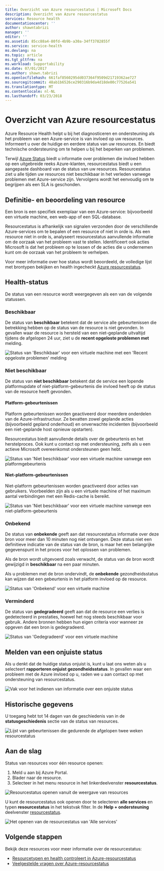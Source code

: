 ```yaml
---
title: Overzicht van Azure resourcestatus | Microsoft Docs
description: Overzicht van Azure resourcestatus
services: Resource health
documentationcenter: ''
author: shawntabrizi
manager: ''
editor: ''
ms.assetid: 85cc88a4-80fd-4b9b-a30a-34ff3782855f
ms.service: service-health
ms.devlang: na
ms.topic: article
ms.tgt_pltfrm: na
ms.workload: Supportability
ms.date: 07/01/2017
ms.author: shawn.tabrizi
ms.openlocfilehash: 661faf8560295dd037364f9509d21719362ae727
ms.sourcegitcommit: 48ab1b6526ce290316b9da4d18de00c77526a541
ms.translationtype: MT
ms.contentlocale: nl-NL
ms.lasthandoff: 03/23/2018
---
```

# <a name="azure-resource-health-overview"></a>Overzicht van Azure resourcestatus
 
Azure Resource Health helpt u bij het diagnosticeren en ondersteuning als het probleem van een Azure-service is van invloed op uw resources. Informeert u over de huidige en eerdere status van uw resources. En biedt technische ondersteuning om te helpen u bij het beperken van problemen.

Terwijl [Azure Status](https://status.azure.com) biedt u informatie over problemen die invloed hebben op een uitgebreide reeks Azure-klanten, resourcestatus biedt u een aangepaste dashboard van de status van uw resources. Resourcestatus ziet u alle tijden uw resources niet beschikbaar in het verleden vanwege problemen met Azure-service zijn. Vervolgens wordt het eenvoudig om te begrijpen als een SLA is geschonden. 

## <a name="resource-definition-and-health-assessment"></a>Definitie- en beoordeling van resource
Een bron is een specifiek exemplaar van een Azure-service: bijvoorbeeld een virtuele machine, een web-app of een SQL-database.

Resourcestatus is afhankelijk van signalen verzonden door de verschillende Azure-services om te bepalen of een resource of niet in orde is. Als een resource niet in orde is, analyseert resourcestatus aanvullende informatie om de oorzaak van het probleem vast te stellen. Identificeert ook acties Microsoft is dat het probleem op te lossen of de acties die u ondernemen kunt om de oorzaak van het probleem te verhelpen. 

Voor meer informatie over hoe status wordt beoordeeld, de volledige lijst met brontypen bekijken en health ingecheckt [Azure resourcestatus](resource-health-checks-resource-types.md).

## <a name="health-status"></a>Health-status
De status van een resource wordt weergegeven als een van de volgende statussen.

### <a name="available"></a>Beschikbaar
De status van **beschikbaar** betekent dat de service alle gebeurtenissen die betrekking hebben op de status van de resource is niet gevonden. In gevallen waar de resource is hersteld van een niet-geplande uitvaltijd tijdens de afgelopen 24 uur, ziet u de **recent opgeloste problemen met** melding.

![Status van 'Beschikbaar' voor een virtuele machine met een 'Recent opgeloste problemen' melding](./media/resource-health-overview/Available.png)

### <a name="unavailable"></a>Niet beschikbaar
De status van **niet beschikbaar** betekent dat de service een lopende platformupdate of niet-platform-gebeurtenis die invloed heeft op de status van de resource heeft gevonden.

#### <a name="platform-events"></a>Platform-gebeurtenissen
Platform gebeurtenissen worden geactiveerd door meerdere onderdelen van de Azure-infrastructuur. Ze bevatten zowel geplande acties (bijvoorbeeld gepland onderhoud) en onverwachte incidenten (bijvoorbeeld een niet-geplande host opnieuw opstarten).

Resourcestatus biedt aanvullende details over de gebeurtenis en het herstelproces. Ook kunt u contact op met ondersteuning, zelfs als u een actieve Microsoft overeenkomst ondersteunen geen hebt.

![Status van 'Niet beschikbaar' voor een virtuele machine vanwege een platformgebeurtenis](./media/resource-health-overview/Unavailable.png)

#### <a name="non-platform-events"></a>Niet-platform-gebeurtenissen
Niet-platform gebeurtenissen worden geactiveerd door acties van gebruikers. Voorbeelden zijn als u een virtuele machine of het maximum aantal verbindingen met een Redis-cache is bereikt.

![Status van 'Niet beschikbaar' voor een virtuele machine vanwege een niet-platform-gebeurtenis](./media/resource-health-overview/Unavailable_NonPlatform.png)

### <a name="unknown"></a>Onbekend
De status van **onbekende** geeft aan dat resourcestatus informatie over deze bron voor meer dan 10 minuten nog niet ontvangen. Deze status niet een definitieve indicatie van de status van de bron, is maar het een belangrijke gegevenspunt in het proces voor het oplossen van problemen.

Als de bron wordt uitgevoerd zoals verwacht, de status van de bron wordt gewijzigd in **beschikbaar** na een paar minuten.

Als u problemen met de bron ondervindt, de **onbekende** gezondheidsstatus kan wijzen dat een gebeurtenis in het platform invloed op de resource.

![Status van 'Onbekend' voor een virtuele machine](./media/resource-health-overview/Unknown.png)

### <a name="degraded"></a>Verminderd
De status van **gedegradeerd** geeft aan dat de resource een verlies is gedetecteerd in prestaties, hoewel het nog steeds beschikbaar voor gebruik.
Andere bronnen hebben hun eigen criteria voor wanneer ze opgeven dat een bron is gedegradeerd.

![Status van 'Gedegradeerd' voor een virtuele machine](./media/resource-health-overview/degraded.png)

## <a name="reporting-an-incorrect-status"></a>Melden van een onjuiste status
Als u denkt dat de huidige status onjuist is, kunt u laat ons weten als u selecteert **rapporteren onjuist gezondheidsstatus**. In gevallen waar een probleem met de Azure invloed op u, raden we u aan contact op met ondersteuning van resourcestatus. 

![Vak voor het indienen van informatie over een onjuiste status](./media/resource-health-overview/incorrect-status.png)

## <a name="historical-information"></a>Historische gegevens
U toegang hebt tot 14 dagen van de geschiedenis van in de **statusgeschiedenis** sectie van de status van resources. 

![Lijst van gebeurtenissen die gedurende de afgelopen twee weken resourcestatus](./media/resource-health-overview/history-blade.png)

## <a name="getting-started"></a>Aan de slag
Status van resources voor één resource openen:
1.  Meld u aan bij Azure Portal.
2.  Blader naar de resource.
3.  Selecteer in het menu resource in het linkerdeelvenster **resourcestatus**.

![Resourcestatus openen vanuit de weergave van resources](./media/resource-health-overview/from-resource-blade.png)

U kunt de resourcestatus ook openen door te selecteren **alle services** en typen **resourcestatus** in het tekstvak filter. In de **Help + ondersteuning** deelvenster [resourcestatus](https://ms.portal.azure.com/#blade/Microsoft_Azure_Monitoring/AzureMonitoringBrowseBlade/resourceHealth).

![Het openen van de resourcestatus van 'Alle services'](./media/resource-health-overview/FromOtherServices.png)

## <a name="next-steps"></a>Volgende stappen

Bekijk deze resources voor meer informatie over de resourcestatus:
-  [Resourcetypen en health controleert in Azure-resourcestatus](resource-health-checks-resource-types.md)
-  [Veelgestelde vragen over Azure-resourcestatus](resource-health-faq.md)





